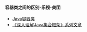 #### 容器类之间的区别-乐视-美团

- [Java容器类](http://alexyyek.github.io/2015/04/06/Collection/)
- [《深入理解Java集合框架》系列文章](http://www.cnblogs.com/CarpenterLee/p/5545987.html)